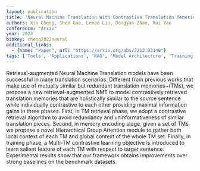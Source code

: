 ```yaml
---
layout: publication
title: 'Neural Machine Translation With Contrastive Translation Memories'
authors: Xin Cheng, Shen Gao, Lemao Liu, Dongyan Zhao, Rui Yan
conference: "Arxiv"
year: 2022
bibkey: cheng2022neural
additional_links:
  - {name: "Paper", url: "https://arxiv.org/abs/2212.03140"}
tags: ['Tools', 'Applications', 'RAG', 'Model Architecture', 'Training Techniques', 'Attention Mechanism']
---
```

Retrieval-augmented Neural Machine Translation models have been successful in
many translation scenarios. Different from previous works that make use of
mutually similar but redundant translation memories~(TMs), we propose a new
retrieval-augmented NMT to model contrastively retrieved translation memories
that are holistically similar to the source sentence while individually
contrastive to each other providing maximal information gains in three phases.
First, in TM retrieval phase, we adopt a contrastive retrieval algorithm to
avoid redundancy and uninformativeness of similar translation pieces. Second,
in memory encoding stage, given a set of TMs we propose a novel Hierarchical
Group Attention module to gather both local context of each TM and global
context of the whole TM set. Finally, in training phase, a Multi-TM contrastive
learning objective is introduced to learn salient feature of each TM with
respect to target sentence. Experimental results show that our framework
obtains improvements over strong baselines on the benchmark datasets.
